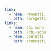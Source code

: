 ```yaml
---
link:
  - name: Progetti
    path: /progetti
links:
  - name: Chi sono
    path: /chi-sono
  - name: Contatti
    path: /contatti
---
```


